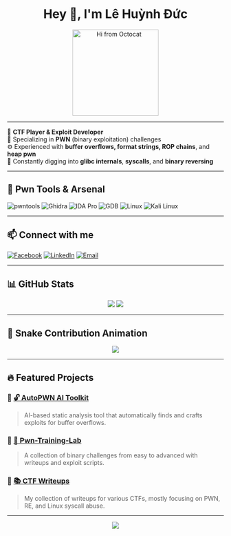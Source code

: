 <h1 align="center">Hey 👋, I'm Lê Huỳnh Đức</h1>
<p align="center">
  <img src="https://octodex.github.com/images/daftpunktocat-guy.gif" width="200" alt="Hi from Octocat">
</p>

---

🧠 **CTF Player & Exploit Developer**  
🎯 Specializing in **PWN** (binary exploitation) challenges  
⚙️ Experienced with **buffer overflows, format strings, ROP chains**, and **heap pwn**  
🧪 Constantly digging into **glibc internals**, **syscalls**, and **binary reversing**

---

## 🚩 Pwn Tools & Arsenal

![pwntools](https://img.shields.io/badge/pwntools-FCC624?style=for-the-badge&logo=python&logoColor=black)
![Ghidra](https://img.shields.io/badge/Ghidra-A5260A?style=for-the-badge&logo=ghidra&logoColor=white)
![IDA Pro](https://img.shields.io/badge/IDA--Pro-000000?style=for-the-badge&logo=hex-rays&logoColor=white)
![GDB](https://img.shields.io/badge/GDB-00599C?style=for-the-badge&logo=gnu&logoColor=white)
![Linux](https://img.shields.io/badge/Linux-FCC624?style=for-the-badge&logo=linux&logoColor=black)
![Kali Linux](https://img.shields.io/badge/Kali-557C94?style=for-the-badge&logo=kali-linux&logoColor=white)

---

## 📫 Connect with me

[![Facebook](https://img.shields.io/badge/Facebook-1877F2?style=for-the-badge&logo=facebook&logoColor=white)](https://facebook.com/lehuyhduc)
[![LinkedIn](https://img.shields.io/badge/LinkedIn-0A66C2?style=for-the-badge&logo=linkedin&logoColor=white)](https://linkedin.com/in/lehuyhduc)
[![Email](https://img.shields.io/badge/Gmail-D14836?style=for-the-badge&logo=gmail&logoColor=white)](mailto:duc@example.com)

---

## 📊 GitHub Stats

<div align="center">
  <img src="https://github-readme-stats.vercel.app/api?username=lehuyhduc&show_icons=true&theme=radical" />
  <img src="https://github-readme-stats.vercel.app/api/top-langs/?username=lehuyhduc&layout=compact&theme=radical" />
</div>

---

## 🐍 Snake Contribution Animation

<p align="center">
  <img src="https://github.com/lehuyhduc/lehuyhduc/raw/output/github-contribution-grid-snake.svg" />
</p>

---

## 🔥 Featured Projects

### 📌 [🔓 AutoPWN AI Toolkit](https://github.com/lehuyhduc/auto-bof-ai)
> AI-based static analysis tool that automatically finds and crafts exploits for buffer overflows.

### 📌 [🔧 Pwn-Training-Lab](https://github.com/lehuyhduc/pwn-training-lab)
> A collection of binary challenges from easy to advanced with writeups and exploit scripts.

### 📌 [📚 CTF Writeups](https://github.com/lehuyhduc/ctf-writeups)
> My collection of writeups for various CTFs, mostly focusing on PWN, RE, and Linux syscall abuse.

---

<p align="center">
  <img src="https://komarev.com/ghpvc/?username=lehuyhduc&label=Profile%20views&color=0e75b6&style=flat" />
</p>
